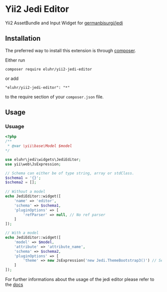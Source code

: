 Yii2 Jedi Editor
================
Yii2 AssetBundle and Input Widget for [germanbisurgi/jedi](https://github.com/germanbisurgi/jedi)

Installation
------------

The preferred way to install this extension is through [composer](https://getcomposer.org/download/).

Either run

```
composer require eluhr/yii2-jedi-editor
```

or add

```
"eluhr/yii2-jedi-editor": "*"
```

to the require section of your `composer.json` file.


Usage
-----

### Usuage

```php
<?php
/**
 * @var \yii\base\Model $model
*/

use eluhr\jedi\widgets\JediEditor;
use yii\web\JsExpression;

// Schema can either be of type string, array or stdClass.
$schema1 = '{}';
$schema2 = [];
 
// Without a model
echo JediEditor::widget([
    'name' => 'editor',
    'schema' => $schema1,
    'pluginOptions' => [
        'refParser' => null, // No ref parser
    ]
]);

// With a model
echo JediEditor::widget([
    'model' => $model,
    'attribute' => 'attribute_name',
    'schema' => $schema2,
    'pluginOptions' => [
        'theme' => new JsExpression('new Jedi.ThemeBootstrap3()') // See: https://github.com/germanbisurgi/jedi/tree/main?tab=readme-ov-file#theme
    ]
]);
```

For further informations about the usage of the jedi editor please refer to the [docs](https://github.com/germanbisurgi/jedi)
